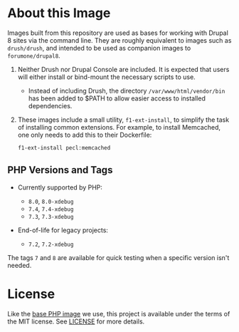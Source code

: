 # About this Image

Images built from this repository are used as bases for working with Drupal 8 sites via the command line. They are roughly equivalent to images such as `drush/drush`, and intended to be used as companion images to `forumone/drupal8`.

1. Neither Drush nor Drupal Console are included. It is expected that users will either install or bind-mount the necessary scripts to use.
   - Instead of including Drush, the directory `/var/www/html/vendor/bin` has been added to \$PATH to allow easier access to installed dependencies.
2. These images include a small utility, `f1-ext-install`, to simplify the task of installing common extensions. For example, to install Memcached, one only needs to add this to their Dockerfile:

   ```sh
   f1-ext-install pecl:memcached
   ```

## PHP Versions and Tags

- Currently supported by PHP:

  - `8.0`, `8.0-xdebug`
  - `7.4`, `7.4-xdebug`
  - `7.3`, `7.3-xdebug`

- End-of-life for legacy projects:

  - `7.2`, `7.2-xdebug`

The tags `7` and `8` are available for quick testing when a specific version isn't needed.

# License

Like the [base PHP image](https://github.com/docker-library/php) we use, this project is available under the terms of the MIT license. See [LICENSE](LICENSE) for more details.
